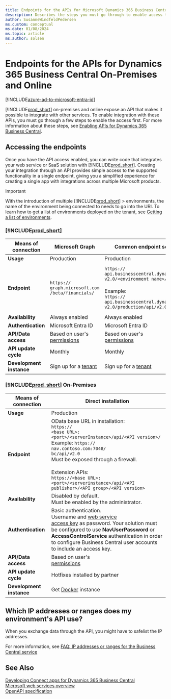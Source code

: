 ```yaml
---
title: Endpoints for the APIs for Microsoft Dynamics 365 Business Central
description: Describes the steps you must go through to enable access to the APIs in on-prem and cloud product versions.
author: SusanneWindfeldPedersen
ms.custom: conceptual
ms.date: 01/08/2024
ms.topic: article
ms.author: solsen
---
```


# Endpoints for the APIs for Dynamics 365 Business Central On-Premises and Online

[!INCLUDE[azure-ad-to-microsoft-entra-id](~/../shared-content/shared/azure-ad-to-microsoft-entra-id.md)]

[!INCLUDE[prod_short](../../includes/prod_short.md)] on-premises and online expose an API that makes it possible to integrate with other services. To enable integration with these APIs, you must go through a few steps to enable the access first. For more information about these steps, see [Enabling APIs for Dynamics 365 Business Central](enabling-apis-for-dynamics-nav.md).

## Accessing the endpoints

Once you have the API access enabled, you can write code that integrates your web service or SaaS solution with [!INCLUDE[prod_short](../../includes/prod_short.md)]. Creating your integration through an API provides simple access to the supported functionality in a single endpoint, giving you a simplified experience for creating a single app with integrations across multiple Microsoft products.

> [!IMPORTANT]  
> With the introduction of multiple [!INCLUDE[prod_short](../../includes/prod_short.md)]  > environments, the name of the environment being connected to needs to go into the URI.  To learn how to get a list of environments deployed on the tenant, see [Getting a list of environments](../../webservices/api-get-environments.md).

### [!INCLUDE[prod_short](../../includes/prod_short.md)]

|**Means of connection**|**Microsoft Graph**|**Common endpoint service**|**Direct tenant**|
|--|--|--|--|
|**Usage**|Production|Production|Production|
|**Endpoint**|`https://`<br>`graph.microsoft.com`<br>`/beta/financials/`| `https://`<br>`api.businesscentral.dynamics.com/`<br> `v2.0/<environment name>/api/v2.0`  <br><br>  Example:<br> `https://`<br>`api.businesscentral.dynamics.com/`<br> `v2.0/production/api/v2.0` |`https://`<br>`api.businesscentral.dynamics.com/`<br>`v2.0/<user domain name>/<environment name>/api/v2.0`<br><br> Example:<br> `https://`<br>`api.businesscentral.dynamics.com/`<br> `v2.0/cronus.com/sandbox/api/v2.0`|
|**Availability**|Always enabled|Always enabled|Always enabled|
|**Authentication**|Microsoft Entra ID<br>|Microsoft Entra ID<br>|Microsoft Entra ID<br>|
|**API/Data access**|Based on user's<br> [permissions](../../developer/devenv-permissions-on-database-objects.md)|Based on user's<br> [permissions](../../developer/devenv-permissions-on-database-objects.md)|Based on user's<br> [permissions](../../developer/devenv-permissions-on-database-objects.md)|
|**API update cycle**|Monthly|Monthly|Monthly|
|**Development instance**|Sign up for a [tenant](https://go.microsoft.com/fwlink/?linkid=847861)|Sign up for a [tenant](https://go.microsoft.com/fwlink/?linkid=847861)|Sign up for a [tenant](https://go.microsoft.com/fwlink/?linkid=847861)|

### [!INCLUDE[prod_short](../../includes/prod_short.md)] On-Premises

|**Means of connection**|**Direct installation**|
|-----------------------|-----------------------|
|**Usage**|Production|
|**Endpoint**|OData base URL in installation: <br> `https://`<br>`<base URL>:<port>/<serverInstance>/api/<API version>/` <br> Example: `https://`<br>`nav.contoso.com:7048/`<br>`bc/api/v2.0` <br> Must be exposed through a firewall.<br><br>Extension APIs:<br>`https://<base URL>:<port>/<serverinstance>/api/<API publisher>/<API group>/<API version>`|
|**Availability**|Disabled by default.<br> Must be enabled by the administrator.|
|**Authentication**|Basic authentication.<br> Username and [web service<br> access key](../../developer/devenv-develop-connect-apps.md) as password. Your solution must be configured to use **NavUserPassword** or **AccessControlService** authentication in order to configure Business Central user accounts to include an access key.|
|**API/Data access**|Based on user's<br> [permissions](../../developer/devenv-permissions-on-database-objects.md)|
|**API update cycle**|Hotfixes installed by partner|
|**Development instance**|Get [Docker](https://aka.ms/navdeveloperpreview) instance|

## Which IP addresses or ranges does my environment's API use?

When you exchange data through the API, you might have to safelist the IP addresses. 

For more information, see [FAQ: IP addresses or ranges for the Business Central service](../../faq.yml#which-ip-addresses-or-ranges-does-my-environment-s-api-use)


## See Also

[Developing Connect apps for Dynamics 365 Business Central](../../developer/devenv-develop-connect-apps.md)  
[Microsoft web services overview](../../webservices/web-services.md)  
[OpenAPI specification](dynamics-open-api.md)  
